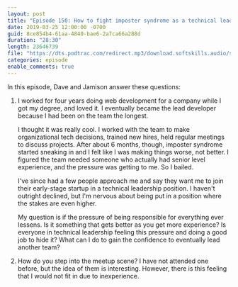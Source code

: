 ```yaml
---
layout: post
title: "Episode 150: How to fight imposter syndrome as a technical lead and Getting in to meetups"
date: 2019-03-25 12:00:00 -0700
guid: 8ce854b4-61aa-4840-bae6-2a7ca66a288d
duration: "28:30"
length: 23646739
file: "https://dts.podtrac.com/redirect.mp3/download.softskills.audio/sse-150.mp3"
categories: episode
enable_comments: true
---
```


In this episode, Dave and Jamison answer these questions:

1. I worked for four years doing web development for a company while I got my degree, and loved it. I eventually became the lead developer because I had been on the team the longest.
   
   I thought it was really cool. I worked with the team to make organizational tech decisions, trained new hires, held regular meetings to discuss projects. After about 6 months, though, imposter syndrome started sneaking in and I felt like I was making things worse, not better. I figured the team needed someone who actually had senior level experience, and the pressure was getting to me. So I bailed.
   
   I've since had a few people approach me and say they want me to join their early-stage startup in a technical leadership position. I haven't outright declined, but I'm nervous about being put in a position where the stakes are even higher.
   
   My question is if the pressure of being responsible for everything ever lessens. Is it something that gets better as you get more experience? Is everyone in technical leadership feeling this pressure and doing a good job to hide it? What can I do to gain the confidence to eventually lead another team?


2. How do you step into the meetup scene? I have not attended one before, but the idea of them is interesting. However, there is this feeling that I would not fit in due to inexperience.
